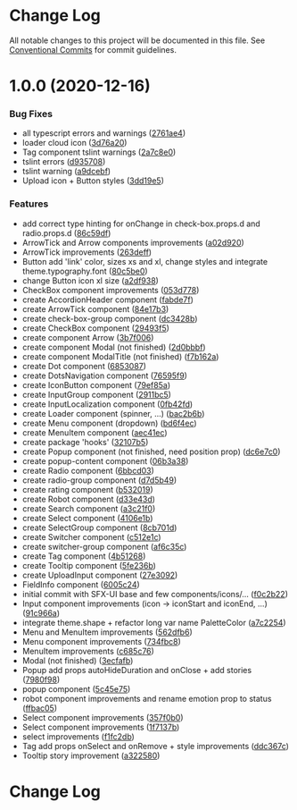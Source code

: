 # Change Log

All notable changes to this project will be documented in this file.
See [Conventional Commits](https://conventionalcommits.org) for commit guidelines.

# 1.0.0 (2020-12-16)


### Bug Fixes

* all typescript errors and warnings ([2761ae4](https://code.scaleflex.cloud/scaleflex/sfx-ui/commits/2761ae43eeb7b9c175b1a37f57150d635b9d0df0))
* loader cloud icon ([3d76a20](https://code.scaleflex.cloud/scaleflex/sfx-ui/commits/3d76a201f6ec01c6b0c802f0cd3ff380d2d4d377))
* Tag component tslint warnings ([2a7c8e0](https://code.scaleflex.cloud/scaleflex/sfx-ui/commits/2a7c8e094ab680db5b95277f72b32b168ffdf0c7))
* tslint errors ([d935708](https://code.scaleflex.cloud/scaleflex/sfx-ui/commits/d93570868d1b72806c78f047e0862d3c6a6c51c0))
* tslint warning ([a9dcebf](https://code.scaleflex.cloud/scaleflex/sfx-ui/commits/a9dcebf73463c0de38f21a83ce8d0d8a31625c49))
* Upload icon + Button styles ([3dd19e5](https://code.scaleflex.cloud/scaleflex/sfx-ui/commits/3dd19e56d8aef0fb04d56522c28b9cb95864ca7a))


### Features

* add correct type hinting for onChange in check-box.props.d and radio.props.d ([86c59df](https://code.scaleflex.cloud/scaleflex/sfx-ui/commits/86c59dfa75c0a6a8b9b63dab92c650bd5515e4ab))
* ArrowTick and Arrow components improvements ([a02d920](https://code.scaleflex.cloud/scaleflex/sfx-ui/commits/a02d92053ea24669b08211329750a7aa161774a7))
* ArrowTick improvements ([263deff](https://code.scaleflex.cloud/scaleflex/sfx-ui/commits/263defff9a0626e7a067f7d4d68d712590229fa3))
* Button add 'link' color, sizes xs and xl, change styles and integrate theme.typography.font ([80c5be0](https://code.scaleflex.cloud/scaleflex/sfx-ui/commits/80c5be08fb6c07bc5001e32f612c3a3d515ffc3d))
* change Button icon xl size ([a2df938](https://code.scaleflex.cloud/scaleflex/sfx-ui/commits/a2df938cbde26cfd518d50a38f307a56ba918b66))
* CheckBox component improvements ([053d778](https://code.scaleflex.cloud/scaleflex/sfx-ui/commits/053d7782741d46def85b8797b5326d9dedc06f1d))
* create AccordionHeader component ([fabde7f](https://code.scaleflex.cloud/scaleflex/sfx-ui/commits/fabde7fb07e0cdb20ca0b314946a7c3f46fa192b))
* create ArrowTick component ([84e17b3](https://code.scaleflex.cloud/scaleflex/sfx-ui/commits/84e17b365a5eff146034585c6bfbd7f733c96353))
* create check-box-group component ([dc3428b](https://code.scaleflex.cloud/scaleflex/sfx-ui/commits/dc3428be31e0f82635ba770b6d5c6fcadbb4fc1c))
* create CheckBox component ([29493f5](https://code.scaleflex.cloud/scaleflex/sfx-ui/commits/29493f5a4e695485da47cf297bf269d18466a981))
* create component Arrow ([3b7f006](https://code.scaleflex.cloud/scaleflex/sfx-ui/commits/3b7f00682122403ac4ba8ea13842ff4bd9ee0e1f))
* create component Modal (not finished) ([2d0bbbf](https://code.scaleflex.cloud/scaleflex/sfx-ui/commits/2d0bbbff0c3e0fe494c4bdb4f164508d3d335f97))
* create component ModalTitle (not finished) ([f7b162a](https://code.scaleflex.cloud/scaleflex/sfx-ui/commits/f7b162a6574f6ef9e1a42b2b66136cf9e1fa1a52))
* create Dot component ([6853087](https://code.scaleflex.cloud/scaleflex/sfx-ui/commits/68530877a66ac2900da95a3c4793c81322d0a3ed))
* create DotsNavigation component ([76595f9](https://code.scaleflex.cloud/scaleflex/sfx-ui/commits/76595f9841d4c47dd4a84ee0dddb466b2764c431))
* create IconButton component ([79ef85a](https://code.scaleflex.cloud/scaleflex/sfx-ui/commits/79ef85aa5b500bd02084120cc5d4f6c625723def))
* create InputGroup component ([2911bc5](https://code.scaleflex.cloud/scaleflex/sfx-ui/commits/2911bc5794c4aaffca9041ddd0d40c53ae01b45e))
* create InputLocalization component ([0fb42fd](https://code.scaleflex.cloud/scaleflex/sfx-ui/commits/0fb42fd67e37e91624cdc102e429f49d53d6eac2))
* create Loader component (spinner, ...) ([bac2b6b](https://code.scaleflex.cloud/scaleflex/sfx-ui/commits/bac2b6b0f52ad8c201755d31d006ae9943599198))
* create Menu component (dropdown) ([bd6f4ec](https://code.scaleflex.cloud/scaleflex/sfx-ui/commits/bd6f4ec8f5bea4d822a24661cc8c365c2b0a48ab))
* create MenuItem component ([aec41ec](https://code.scaleflex.cloud/scaleflex/sfx-ui/commits/aec41ec7bca67aa8c7175f327baa60c250357e9b))
* create package 'hooks' ([32107b5](https://code.scaleflex.cloud/scaleflex/sfx-ui/commits/32107b5ce639c5fced9bde86058684cb56c6feb5))
* create Popup component (not finished, need position prop) ([dc6e7c0](https://code.scaleflex.cloud/scaleflex/sfx-ui/commits/dc6e7c04ba2db11d868c6db1143ba91a992151ee))
* create popup-content component ([06b3a38](https://code.scaleflex.cloud/scaleflex/sfx-ui/commits/06b3a38431f2f98f503f0d9ab7821042eb65fa21))
* create Radio component ([6bbcd03](https://code.scaleflex.cloud/scaleflex/sfx-ui/commits/6bbcd03af3d7cb5fb0a7c9af63fd2f6135bdeebf))
* create radio-group component ([d7d5b49](https://code.scaleflex.cloud/scaleflex/sfx-ui/commits/d7d5b49b60242d7000feb8e693cecae56d231abe))
* create rating component ([b532019](https://code.scaleflex.cloud/scaleflex/sfx-ui/commits/b53201977f25cc9fec63591145279bd6d2c943d9))
* create Robot component ([d33e43d](https://code.scaleflex.cloud/scaleflex/sfx-ui/commits/d33e43d994cb0e420937b2b04d87911e21a9561a))
* create Search component ([a3c21f0](https://code.scaleflex.cloud/scaleflex/sfx-ui/commits/a3c21f05dc40311edc16c7af2a89bbe6d3e4dbf8))
* create Select component ([4106e1b](https://code.scaleflex.cloud/scaleflex/sfx-ui/commits/4106e1b5a89f485074cc8319c3defb4b0baafe24))
* create SelectGroup component ([8cb701d](https://code.scaleflex.cloud/scaleflex/sfx-ui/commits/8cb701d6b012bc6b48f0609d1e352d16b07e3084))
* create Switcher component ([c512e1c](https://code.scaleflex.cloud/scaleflex/sfx-ui/commits/c512e1c80fa6f24ec7847963b1bb585282e6a395))
* create switcher-group component ([af6c35c](https://code.scaleflex.cloud/scaleflex/sfx-ui/commits/af6c35c1c209c4fb14c7809d742f045c2afcd34e))
* create Tag component ([4b51268](https://code.scaleflex.cloud/scaleflex/sfx-ui/commits/4b512681ad1990816ef5683a0cd1a3473b01f64e))
* create Tooltip component ([5fe236b](https://code.scaleflex.cloud/scaleflex/sfx-ui/commits/5fe236b583246967620edc7af96d12318d66adb3))
* create UploadInput component ([27e3092](https://code.scaleflex.cloud/scaleflex/sfx-ui/commits/27e30921fd4ede6af7dc2838c2fd757f69f2dad2))
* FieldInfo component ([6005c24](https://code.scaleflex.cloud/scaleflex/sfx-ui/commits/6005c245ac3645908ae7b0966b299b08acbe8629))
* initial commit with SFX-UI base and few components/icons/... ([f0c2b22](https://code.scaleflex.cloud/scaleflex/sfx-ui/commits/f0c2b224e9a90a86ac6d03c81a30edc4e446f390))
* Input component improvements (icon -> iconStart and iconEnd, ...) ([91c966a](https://code.scaleflex.cloud/scaleflex/sfx-ui/commits/91c966a75119920e87729aa43c636934c315b025))
* integrate theme.shape + refactor long var name PaletteColor ([a7c2254](https://code.scaleflex.cloud/scaleflex/sfx-ui/commits/a7c2254aaa6cfa8357a4066bb1cd9c032591c29c))
* Menu and MenuItem improvements ([562dfb6](https://code.scaleflex.cloud/scaleflex/sfx-ui/commits/562dfb65fb3fbc40150789f0b319680941f86173))
* Menu component improvements ([734fbc8](https://code.scaleflex.cloud/scaleflex/sfx-ui/commits/734fbc84b2bd0494703087fe85010d1db0405049))
* MenuItem improvements ([c685c76](https://code.scaleflex.cloud/scaleflex/sfx-ui/commits/c685c766d3cb34a453e53e59efc3219f1c324a1b))
* Modal (not finished) ([3ecfafb](https://code.scaleflex.cloud/scaleflex/sfx-ui/commits/3ecfafb465f942ddedddb91615ee281bc8e87a06))
* Popup add props autoHideDuration and onClose + add stories ([7980f98](https://code.scaleflex.cloud/scaleflex/sfx-ui/commits/7980f985def363ebb3900b9d65d502f14991cf3b))
* popup component ([5c45e75](https://code.scaleflex.cloud/scaleflex/sfx-ui/commits/5c45e752dd6b5393585b28eb2af272170d018764))
* robot component improvements and rename emotion prop to status ([ffbac05](https://code.scaleflex.cloud/scaleflex/sfx-ui/commits/ffbac05bca3da3ac275c6b95cdbdacdae01a351c))
* Select component improvements ([357f0b0](https://code.scaleflex.cloud/scaleflex/sfx-ui/commits/357f0b01a604e0d7c0398739f9560cff2d98e0ed))
* Select component improvements ([1f7137b](https://code.scaleflex.cloud/scaleflex/sfx-ui/commits/1f7137b8f37bc3933e9f916a03909f474dbad949))
* select improvements ([f1fc2db](https://code.scaleflex.cloud/scaleflex/sfx-ui/commits/f1fc2db865cc5bcba6b78aef029acfdcd81d889e))
* Tag add props onSelect and onRemove + style improvements ([ddc367c](https://code.scaleflex.cloud/scaleflex/sfx-ui/commits/ddc367c6343314b1f2156ddb7cdeb74e261e29de))
* Tooltip story improvement ([a322580](https://code.scaleflex.cloud/scaleflex/sfx-ui/commits/a322580619ab645c37df532d958967210d38c0cc))





# Change Log
